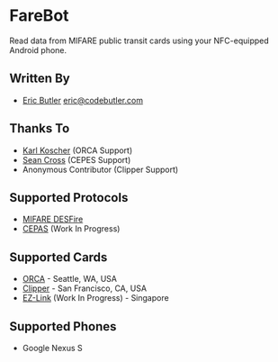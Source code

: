 # FareBot

Read data from MIFARE public transit cards using your NFC-equipped Android phone. 

## Written By

* [Eric Butler][5] <eric@codebutler.com>

## Thanks To

* [Karl Koscher][3] (ORCA Support)
* [Sean Cross][4] (CEPES Support)
* Anonymous Contributor (Clipper Support)

## Supported Protocols

* [MIFARE DESFire][6]
* [CEPAS][2] (Work In Progress)

## Supported Cards

* [ORCA][0] - Seattle, WA, USA
* [Clipper][1] - San Francisco, CA, USA
* [EZ-Link][7] (Work In Progress) - Singapore

## Supported Phones

* Google Nexus S

[0]: http://www.orcacard.com/
[1]: https://www.clippercard.com/
[2]: http://en.wikipedia.org/wiki/CEPAS
[3]: https://twitter.com/#!/supersat
[4]: https://twitter.com/#!/xobs
[5]: https://twitter.com/#!/codebutler
[6]: http://en.wikipedia.org/wiki/MIFARE#MIFARE_DESFire
[7]: http://www.ezlink.com.sg/index.php
